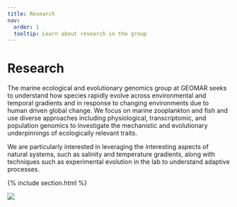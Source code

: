 ```yaml
---
title: Research
nav:
  order: 1
  tooltip: Learn about research in the group
---
```


# Research

The marine ecological and evolutionary genomics group at GEOMAR seeks to understand how species rapidly evolve across environmental and temporal gradients and in response to changing environments due to human driven global change. We focus on marine zooplankton and fish and use diverse approaches including physiological, transcriptomic, and population genomics to investigate the mechanistic and evolutionary underpinnings of ecologically relevant traits.  

We are particularly interested in leveraging the interesting aspects of natural systems, such as salinity and temperature gradients, along with techniques such as experimental evolution in the lab to understand adaptive processes. 

{% include section.html %}

![](https://youtu.be/YrI2188-ejM)
